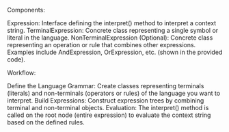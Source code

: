 Components:

Expression: Interface defining the interpret() method to interpret a context string.
TerminalExpression: Concrete class representing a single symbol or literal in the language.
NonTerminalExpression (Optional): Concrete class representing an operation or rule that combines other expressions. Examples include AndExpression, OrExpression, etc. (shown in the provided code).

Workflow:

Define the Language Grammar: Create classes representing terminals (literals) and non-terminals (operators or rules) of the language you want to interpret.
Build Expressions: Construct expression trees by combining terminal and non-terminal objects.
Evaluation: The interpret() method is called on the root node (entire expression) to evaluate the context string based on the defined rules.